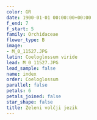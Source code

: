 ```yaml
---
color: GR
date: 1900-01-01 00:00:00+00:00
f_end: 7
f_start: 5
family: Orchidaceae
flower_type: B
image:
- M_0_11527.JPG
latin: Coeloglossum viride
lead: M_0_11527.JPG
lead_sample: false
name: index
order: Coeloglossum
parallel: false
petals: 6
petals_joined: false
star_shape: false
title: Zeleni volčji jezik
---
```


